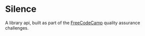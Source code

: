 # Silence

A library api, built as part of the [FreeCodeCamp](https://www.freecodecamp.org) quality assurance challenges.

